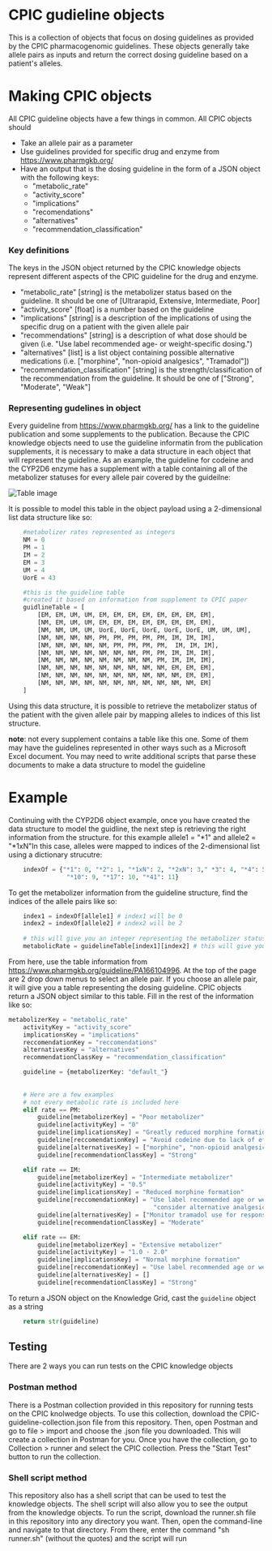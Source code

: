 # CPIC gudieline objects
This is a collection of objects that focus on dosing guidelines as provided by the CPIC pharmacogenomic guidelines. These objects generally take allele pairs as inputs and return the correct dosing guideline based on a patient's alleles.

# Making CPIC objects
All CPIC guideline objects have a few things in common. All CPIC objects should
* Take an allele pair as a parameter
* Use guidelines provided for specific drug and enzyme from https://www.pharmgkb.org/
* Have an output that is the dosing guideline in the form of a JSON object with the following keys:
    * "metabolic_rate"
    * "activity_score"
    * "implications"
    * "recomendations"
    * "alternatives"
    * "recommendation_classification" 

### Key definitions
The keys in the JSON object returned by the CPIC knowledge objects represent different aspects of the CPIC guideline for the drug and enzyme.

* "metabolic_rate" [string] is the metabolizer status based on the guideline. It should be one of [Ultrarapid, Extensive, Intermediate, Poor]
* "activity_score" [float] is a number based on the guideline
* "implications" [string] is a description of the implications of using the specific drug on a patient with the given allele pair
* "recommendations" [string] is a description of what dose should be given (i.e. "Use label recommended age- or weight-specific dosing.")
* "alternatives" [list] is a list object containing possible alternative medications (i.e. ["morphine", "non-opioid analgesics", "Tramadol"])
* "recommendation_classification" [string] is the strength/classification of the recommendation from the guideline. It should be one of ["Strong", "Moderate", "Weak"]

### Representing gudelines in object
Every guideline from https://www.pharmgkb.org/ has a link to the guideline publication and some supplements to the publication. Because the CPIC knowledge objects need to use the guideline informatin from the publication supplements, it is necessary to make a data structure in each object that will represent the guideline. As an example, the guideline for codeine and the CYP2D6 enzyme has a supplement with a table containing all of the metabolizer statuses for every allele pair covered by the guideilne:

![Table image](https://github.com/kgrid/CPIC-objects/blob/master/guidelines/cyp2d6/cpic.png)

It is possible to model this table in the object payload using a 2-dimensional list data structure like so:

```python
	#metabolizer rates represented as integers
	NM = 0
	PM = 1
	IM = 2
	EM = 3
	UM = 4
	UorE = 43

	#this is the guideline table
	#created it based on information from supplement to CPIC paper
	guidlineTable = [
		[EM, EM, UM, UM, EM, EM, EM, EM, EM, EM, EM, EM],
		[NM, EM, UM, UM, EM, EM, EM, EM, EM, EM, EM, EM],
		[NM, NM, UM, UM, UorE, UorE, UorE, UorE, UorE, UM, UM, UM],
		[NM, NM, NM, NM, PM, PM, PM, PM, PM, IM, IM, IM],
		[NM, NM, NM, NM, NM, PM, PM, PM, PM,  IM, IM, IM],
		[NM, NM, NM, NM, NM, NM, NM, PM, PM, IM, IM, IM],
		[NM, NM, NM, NM, NM, NM, NM, NM, PM, IM, IM, IM],
		[NM, NM, NM, NM, NM, NM, NM, NM, NM, EM, EM, EM],
		[NM, NM, NM, NM, NM, NM, NM, NM, NM, NM, EM, EM],
		[NM, NM, NM, NM, NM, NM, NM, NM, NM, NM, NM, EM]
	]
   ```
Using this data structure, it is possible to retrieve the metabolizer status of the patient with the given allele pair by mapping alleles to indices of this list structure.

__note__: not every supplement contains a table like this one. Some of them may have the guidelines represented in other ways such as a Microsoft Excel document. You may need to write additional scripts that parse these documents to make a data structure to model the guideline
# Example
Continuing with the CYP2D6 object example, once you have created the data structure to model the guidline, the next step is retrieving the right information from the structure. for this example allele1 = "*1" and allele2 = "*1xN"In this case, alleles were mapped to indices of the 2-dimensional list using a dictionary strucutre: 
```python
	indexOf = {"*1": 0, "*2": 1, "*1xN": 2, "*2xN": 3," *3": 4, "*4": 5, "*4xN": 6, "*5": 7, "*6": 8, 
				"*10": 9, "*17": 10, "*41": 11}
```
To get the metabolizer information from the guideline structure, find the indices of the allele pairs like so:
```python
	index1 = indexOf[allele1] # index1 will be 0
	index2 = indexOf[allele2] # index2 will be 2
	
	# this will give you an integer representing the metabolizer status
	metabolicRate = guidelineTable[index1][index2] # this will give you guidelineTable[0][2] which is UM
```
From here, use the table information from https://www.pharmgkb.org/guideline/PA166104996. At the top of the page are 2 drop down menus to select an allele pair. If you choose an allele pair, it will give you a table representing the dosing guideline. CPIC objects return a JSON object similar to this table. Fill in the rest of the information like so:

```python
metabolizerKey = "metabolic_rate"
	activityKey = "activity_score"
	implicationsKey = "implications"
	reccomendationKey = "reccomendations"
	alternativesKey = "alternatives"
	recommendationClassKey = "recommendation_classification"

	guideline = {metabolizerKey: "default_"}
	
	
	# Here are a few examples
	# not every metabolic rate is included here
	elif rate == PM:
		guideline[metabolizerKey] = "Poor metabolizer"
		guideline[activityKey] = "0"
		guideline[implicationsKey] = "Greatly reduced morphine formation leading to insufficient pan relief	"
		guideline[reccomendationKey] = "Avoid codeine due to lack of efficacy"
		guideline[alternativesKey] = ["morphine", "non-opioid analgesics"]
		guideline[recommendationClassKey] = "Strong"

	elif rate == IM:
		guideline[metabolizerKey] = "Intermediate metabolizer"
		guideline[activityKey] = "0.5"
		guideline[implicationsKey] = "Reduced morphine formation"
		guideline[reccomendationKey] = "Use label recommended age or weight specific dosing. If no response, " +\
										"consider alternative analgesics such as morphine or a non-opioid"
		guideline[alternativesKey] = ["Monitor tramadol use for response"]
		guideline[recommendationClassKey] = "Moderate"

	elif rate == EM:
		guideline[metabolizerKey] = "Extensive metabolizer"
		guideline[activityKey] = "1.0 - 2.0"
		guideline[implicationsKey] = "Normal morphine formation"
		guideline[reccomendationKey] = "Use label recommended age or weight specific dosing"
		guideline[alternativesKey] = []
		guideline[recommendationClassKey] = "Strong"
```

To return a JSON object on the Knowledge Grid, cast the `guideline` object as a string
```python
	return str(guideline)
```

## Testing
There are 2 ways you can run tests on the CPIC knowledge objects

### Postman method
There is a Postman collection provided in this repository for running tests on the CPIC knolwedge objects. To use this collection, download the CPIC-guideline-collection.json file from this repository. Then, open Postman and go to file > import and choose the .json file you downloaded. This will create a collection in Postman for you. Once you have the collection, go to Collection > runner and select the CPIC collection. Press the "Start Test" button to run the collection.

### Shell script method
This repository also has a shell script that can be used to test the knowledge objects. The shell script will also allow you to see the output from the knowledge objects. To run the script, download the runner.sh file in this repository into any directory you want. Then, open the command-line and navigate to that directory. From there, enter the command "sh runner.sh" (without the quotes) and the script will run
